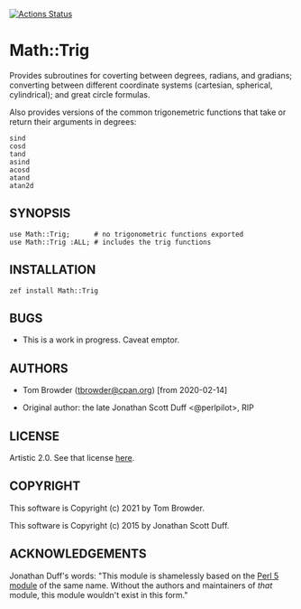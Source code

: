 [![Actions Status](https://github.com/tbrowder/Math-Trig/workflows/test/badge.svg)](https://github.com/tbrowder/Math-Trig/actions)

Math::Trig
==========

Provides subroutines for coverting between degrees, radians, and gradians; converting between different coordinate systems (cartesian, spherical, cylindrical); and great circle formulas.

Also provides versions of the common trigonemetric functions that take or return their arguments in degrees:

    sind
    cosd
    tand
    asind
    acosd
    atand
    atan2d

SYNOPSIS
--------

    use Math::Trig;      # no trigonometric functions exported
    use Math::Trig :ALL; # includes the trig functions

INSTALLATION
------------

    zef install Math::Trig

BUGS
----

  * This is a work in progress. Caveat emptor.

AUTHORS
-------

  * Tom Browder (tbrowder@cpan.org) [from 2020-02-14]

  * Original author: the late Jonathan Scott Duff <@perlpilot>, RIP

LICENSE
-------

Artistic 2.0. See that license [here](./LICENSE).

COPYRIGHT
---------

This software is Copyright (c) 2021 by Tom Browder.

This software is Copyright (c) 2015 by Jonathan Scott Duff.

ACKNOWLEDGEMENTS
----------------

Jonathan Duff's words: "This module is shamelessly based on the [Perl 5 module](https://metacpan.org/pod/Math::Trig) of the same name. Without the authors and maintainers of *that* module, this module wouldn't exist in this form."

